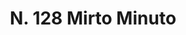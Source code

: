 ---
title: "N. 128 Mirto Minuto"
permalink: "/edition/plant128/"
plant-name: "N. 128"
plant-number: "128"
plant-xml: "/assets/xml/plant128.xml"
plant-img1: "/assets/img/plant128_verso.jpg"
plant-img2: "/assets/img/plant128.jpg"
plant-title: "N. 128 Mirto Minuto"
plant-wfo-link: "http://www.worldfloraonline.org/taxon/wfo-0000248725"
plant-kew-link: ""
plant-taxon-content: "Myrtus communis L. var. tarentina L."
layout: single-xml
---